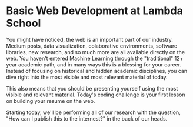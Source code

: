 # Basic Web Development at Lambda School

You might have noticed, the web is an important part of our industry. Medium posts, data visualization, colaborative environments, software libraries, new research, and so much more are all available directly on the web. You haven't entered Machine Learning through the "traditional" 12+ year academic path, and in many ways this is a blessing for your career. Instead of focusing on historical and hidden academic disciplines, you can dive right into the most visible and most relevant material of today.

This also means that you should be presenting yourself using the most visible and relevant material. Today's coding challenge is your first lesson on building your resume on the web.

Starting today, we'll be performing all of our research with the question, "How can I publish this to the internest?" in the back of our heads.

